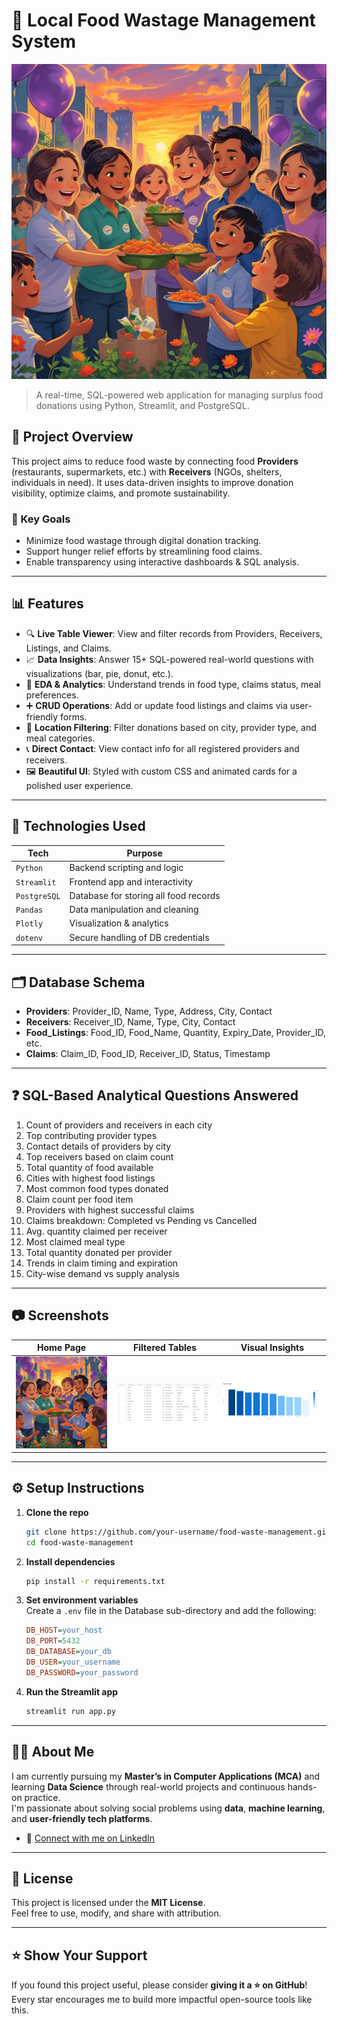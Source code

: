 # 🥗 Local Food Wastage Management System
![Banner](./assets/intro.png)
> A real-time, SQL-powered web application for managing surplus food donations using Python, Streamlit, and PostgreSQL.

## 🚀 Project Overview

This project aims to reduce food waste by connecting food **Providers** (restaurants, supermarkets, etc.) with **Receivers** (NGOs, shelters, individuals in need). It uses data-driven insights to improve donation visibility, optimize claims, and promote sustainability.

### 🌱 Key Goals
- Minimize food wastage through digital donation tracking.
- Support hunger relief efforts by streamlining food claims.
- Enable transparency using interactive dashboards & SQL analysis.

---

## 📊 Features

- 🔍 **Live Table Viewer**: View and filter records from Providers, Receivers, Listings, and Claims.
- 📈 **Data Insights**: Answer 15+ SQL-powered real-world questions with visualizations (bar, pie, donut, etc.).
- 🧠 **EDA & Analytics**: Understand trends in food type, claims status, meal preferences.
- ➕ **CRUD Operations**: Add or update food listings and claims via user-friendly forms.
- 📍 **Location Filtering**: Filter donations based on city, provider type, and meal categories.
- 📞 **Direct Contact**: View contact info for all registered providers and receivers.
- 🖼️ **Beautiful UI**: Styled with custom CSS and animated cards for a polished user experience.

---

## 📂 Technologies Used

| Tech        | Purpose                                |
|-------------|----------------------------------------|
| `Python`    | Backend scripting and logic            |
| `Streamlit` | Frontend app and interactivity         |
| `PostgreSQL`| Database for storing all food records  |
| `Pandas`    | Data manipulation and cleaning         |
| `Plotly`    | Visualization & analytics    |
| `dotenv`    | Secure handling of DB credentials      |

---

## 🗂️ Database Schema

- **Providers**: Provider_ID, Name, Type, Address, City, Contact
- **Receivers**: Receiver_ID, Name, Type, City, Contact
- **Food_Listings**: Food_ID, Food_Name, Quantity, Expiry_Date, Provider_ID, etc.
- **Claims**: Claim_ID, Food_ID, Receiver_ID, Status, Timestamp

---

## ❓ SQL-Based Analytical Questions Answered

1. Count of providers and receivers in each city  
2. Top contributing provider types  
3. Contact details of providers by city  
4. Top receivers based on claim count  
5. Total quantity of food available  
6. Cities with highest food listings  
7. Most common food types donated  
8. Claim count per food item  
9. Providers with highest successful claims  
10. Claims breakdown: Completed vs Pending vs Cancelled  
11. Avg. quantity claimed per receiver  
12. Most claimed meal type  
13. Total quantity donated per provider  
14. Trends in claim timing and expiration  
15. City-wise demand vs supply analysis

---

## 📷 Screenshots

| Home Page | Filtered Tables | Visual Insights |
|-----------|------------------|------------------|
| ![Home](./assets/intro.png) | ![Tables](./assets/table.png) | ![Charts](./assets/chart.png) |

---

## ⚙️ Setup Instructions

1. **Clone the repo**
   ```bash
   git clone https://github.com/your-username/food-waste-management.git
   cd food-waste-management
   ```

2. **Install dependencies**
   ```bash
   pip install -r requirements.txt
   ```

3. **Set environment variables**  
   Create a `.env` file in the Database sub-directory and add the following:

   ```ini
   DB_HOST=your_host
   DB_PORT=5432
   DB_DATABASE=your_db
   DB_USER=your_username
   DB_PASSWORD=your_password
   ```

4. **Run the Streamlit app**
   ```bash
   streamlit run app.py
   ```

---

## 🙋‍♀️ About Me

I am currently pursuing my **Master’s in Computer Applications (MCA)** and learning **Data Science** through real-world projects and continuous hands-on practice.  
I'm passionate about solving social problems using **data**, **machine learning**, and **user-friendly tech platforms**.

- 🔗 [Connect with me on LinkedIn](https://www.linkedin.com/in/gayathri-s-423a3a362/)


---

## 📄 License

This project is licensed under the **MIT License**.  
Feel free to use, modify, and share with attribution.

---

## ⭐️ Show Your Support

If you found this project useful, please consider **giving it a ⭐️ on GitHub**!  
Every star encourages me to build more impactful open-source tools like this.


